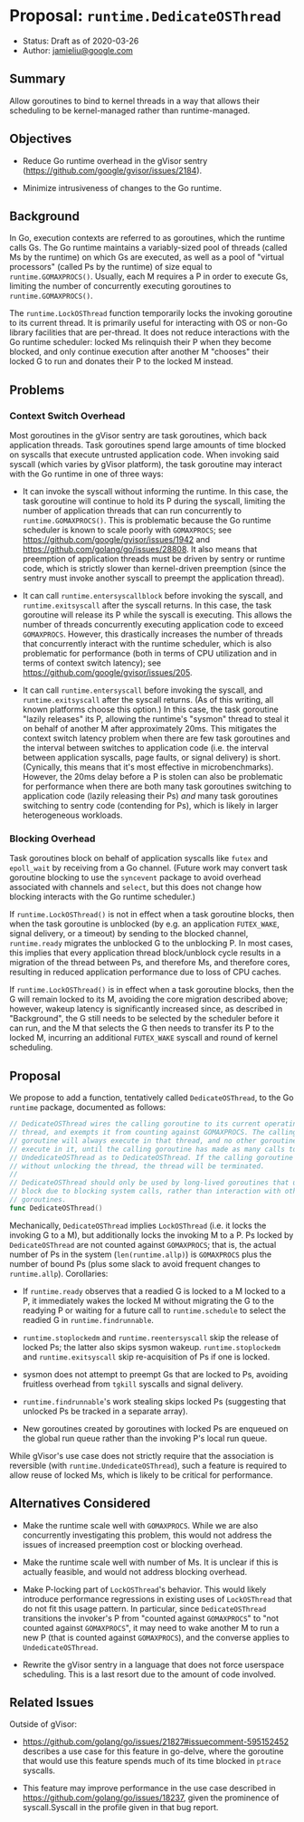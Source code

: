 # Proposal: `runtime.DedicateOSThread`

-   Status: Draft as of 2020-03-26
-   Author: jamieliu@google.com

## Summary

Allow goroutines to bind to kernel threads in a way that allows their scheduling
to be kernel-managed rather than runtime-managed.

## Objectives

-   Reduce Go runtime overhead in the gVisor sentry
    (https://github.com/google/gvisor/issues/2184).

-   Minimize intrusiveness of changes to the Go runtime.

## Background

In Go, execution contexts are referred to as goroutines, which the runtime calls
Gs. The Go runtime maintains a variably-sized pool of threads (called Ms by the
runtime) on which Gs are executed, as well as a pool of "virtual processors"
(called Ps by the runtime) of size equal to `runtime.GOMAXPROCS()`. Usually,
each M requires a P in order to execute Gs, limiting the number of concurrently
executing goroutines to `runtime.GOMAXPROCS()`.

The `runtime.LockOSThread` function temporarily locks the invoking goroutine to
its current thread. It is primarily useful for interacting with OS or non-Go
library facilities that are per-thread. It does not reduce interactions with the
Go runtime scheduler: locked Ms relinquish their P when they become blocked, and
only continue execution after another M "chooses" their locked G to run and
donates their P to the locked M instead.

## Problems

### Context Switch Overhead

Most goroutines in the gVisor sentry are task goroutines, which back application
threads. Task goroutines spend large amounts of time blocked on syscalls that
execute untrusted application code. When invoking said syscall (which varies by
gVisor platform), the task goroutine may interact with the Go runtime in one of
three ways:

-   It can invoke the syscall without informing the runtime. In this case, the
    task goroutine will continue to hold its P during the syscall, limiting the
    number of application threads that can run concurrently to
    `runtime.GOMAXPROCS()`. This is problematic because the Go runtime scheduler
    is known to scale poorly with `GOMAXPROCS`; see
    https://github.com/google/gvisor/issues/1942 and
    https://github.com/golang/go/issues/28808. It also means that preemption of
    application threads must be driven by sentry or runtime code, which is
    strictly slower than kernel-driven preemption (since the sentry must invoke
    another syscall to preempt the application thread).

-   It can call `runtime.entersyscallblock` before invoking the syscall, and
    `runtime.exitsyscall` after the syscall returns. In this case, the task
    goroutine will release its P while the syscall is executing. This allows the
    number of threads concurrently executing application code to exceed
    `GOMAXPROCS`. However, this drastically increases the number of threads that
    concurrently interact with the runtime scheduler, which is also problematic
    for performance (both in terms of CPU utilization and in terms of context
    switch latency); see https://github.com/google/gvisor/issues/205.

-   It can call `runtime.entersyscall` before invoking the syscall, and
    `runtime.exitsyscall` after the syscall returns. (As of this writing, all
    known platforms choose this option.) In this case, the task goroutine
    "lazily releases" its P, allowing the runtime's "sysmon" thread to steal it
    on behalf of another M after approximately 20ms. This mitigates the context
    switch latency problem when there are few task goroutines and the interval
    between switches to application code (i.e. the interval between application
    syscalls, page faults, or signal delivery) is short. (Cynically, this means
    that it's most effective in microbenchmarks). However, the 20ms delay before
    a P is stolen can also be problematic for performance when there are both
    many task goroutines switching to application code (lazily releasing their
    Ps) *and* many task goroutines switching to sentry code (contending for Ps),
    which is likely in larger heterogeneous workloads.

### Blocking Overhead

Task goroutines block on behalf of application syscalls like `futex` and
`epoll_wait` by receiving from a Go channel. (Future work may convert task
goroutine blocking to use the `syncevent` package to avoid overhead associated
with channels and `select`, but this does not change how blocking interacts with
the Go runtime scheduler.)

If `runtime.LockOSThread()` is not in effect when a task goroutine blocks, then
when the task goroutine is unblocked (by e.g. an application `FUTEX_WAKE`,
signal delivery, or a timeout) by sending to the blocked channel,
`runtime.ready` migrates the unblocked G to the unblocking P. In most cases,
this implies that every application thread block/unblock cycle results in a
migration of the thread between Ps, and therefore Ms, and therefore cores,
resulting in reduced application performance due to loss of CPU caches.

If `runtime.LockOSThread()` is in effect when a task goroutine blocks, then the
G will remain locked to its M, avoiding the core migration described above;
however, wakeup latency is significantly increased since, as described in
"Background", the G still needs to be selected by the scheduler before it can
run, and the M that selects the G then needs to transfer its P to the locked M,
incurring an additional `FUTEX_WAKE` syscall and round of kernel scheduling.

## Proposal

We propose to add a function, tentatively called `DedicateOSThread`, to the Go
`runtime` package, documented as follows:

```go
// DedicateOSThread wires the calling goroutine to its current operating system
// thread, and exempts it from counting against GOMAXPROCS. The calling
// goroutine will always execute in that thread, and no other goroutine will
// execute in it, until the calling goroutine has made as many calls to
// UndedicateOSThread as to DedicateOSThread. If the calling goroutine exits
// without unlocking the thread, the thread will be terminated.
//
// DedicateOSThread should only be used by long-lived goroutines that usually
// block due to blocking system calls, rather than interaction with other
// goroutines.
func DedicateOSThread()
```

Mechanically, `DedicateOSThread` implies `LockOSThread` (i.e. it locks the
invoking G to a M), but additionally locks the invoking M to a P. Ps locked by
`DedicateOSThread` are not counted against `GOMAXPROCS`; that is, the actual
number of Ps in the system (`len(runtime.allp)`) is `GOMAXPROCS` plus the number
of bound Ps (plus some slack to avoid frequent changes to `runtime.allp`).
Corollaries:

-   If `runtime.ready` observes that a readied G is locked to a M locked to a P,
    it immediately wakes the locked M without migrating the G to the readying P
    or waiting for a future call to `runtime.schedule` to select the readied G
    in `runtime.findrunnable`.

-   `runtime.stoplockedm` and `runtime.reentersyscall` skip the release of
    locked Ps; the latter also skips sysmon wakeup. `runtime.stoplockedm` and
    `runtime.exitsyscall` skip re-acquisition of Ps if one is locked.

-   sysmon does not attempt to preempt Gs that are locked to Ps, avoiding
    fruitless overhead from `tgkill` syscalls and signal delivery.

-   `runtime.findrunnable`'s work stealing skips locked Ps (suggesting that
    unlocked Ps be tracked in a separate array).

-   New goroutines created by goroutines with locked Ps are enqueued on the
    global run queue rather than the invoking P's local run queue.

While gVisor's use case does not strictly require that the association is
reversible (with `runtime.UndedicateOSThread`), such a feature is required to
allow reuse of locked Ms, which is likely to be critical for performance.

## Alternatives Considered

-   Make the runtime scale well with `GOMAXPROCS`. While we are also
    concurrently investigating this problem, this would not address the issues
    of increased preemption cost or blocking overhead.

-   Make the runtime scale well with number of Ms. It is unclear if this is
    actually feasible, and would not address blocking overhead.

-   Make P-locking part of `LockOSThread`'s behavior. This would likely
    introduce performance regressions in existing uses of `LockOSThread` that do
    not fit this usage pattern. In particular, since `DedicateOSThread`
    transitions the invoker's P from "counted against `GOMAXPROCS`" to "not
    counted against `GOMAXPROCS`", it may need to wake another M to run a new P
    (that is counted against `GOMAXPROCS`), and the converse applies to
    `UndedicateOSThread`.

-   Rewrite the gVisor sentry in a language that does not force userspace
    scheduling. This is a last resort due to the amount of code involved.

## Related Issues

Outside of gVisor:

-   https://github.com/golang/go/issues/21827#issuecomment-595152452 describes a
    use case for this feature in go-delve, where the goroutine that would use
    this feature spends much of its time blocked in `ptrace` syscalls.

-   This feature may improve performance in the use case described in
    https://github.com/golang/go/issues/18237, given the prominence of
    syscall.Syscall in the profile given in that bug report.

